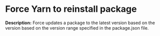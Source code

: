 # Force Yarn to reinstall package

**Description:** Force updates a package to the latest version based on the version based on the version range specified in the package.json file.

